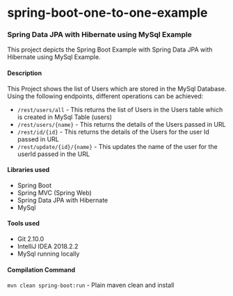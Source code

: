 # spring-boot-one-to-one-example

### Spring Data JPA with Hibernate using MySql Example

This project depicts the Spring Boot Example with Spring Data JPA with Hibernate using MySql Example.

#### Description

This Project shows the list of Users which are stored in the MySql Database. Using the following endpoints, different operations can be achieved:

* `/rest/users/all` - This returns the list of Users in the Users table which is created in MySql Table (users)
* `/rest/users/{name}` - This returns the details of the Users passed in URL
* `/rest/id/{id}` - This returns the details of the Users for the user Id passed in URL
* `/rest/update/{id}/{name}` - This updates the name of the user for the userId passed in the URL

#### Libraries used

* Spring Boot
* Spring MVC (Spring Web)
* Spring Data JPA with Hibernate
* MySql

#### Tools used

* Git 2.10.0
* IntelliJ IDEA 2018.2.2
* MySql running locally

#### Compilation Command

`mvn clean spring-boot:run`     - Plain maven clean and install
